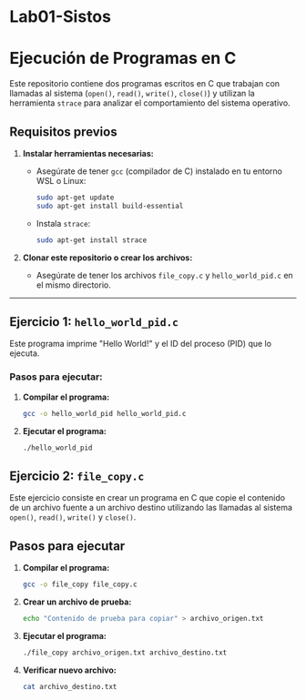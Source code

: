 # Lab01-Sistos

# Ejecución de Programas en C

Este repositorio contiene dos programas escritos en C que trabajan con llamadas al sistema (`open()`, `read()`, `write()`, `close()`) y utilizan la herramienta `strace` para analizar el comportamiento del sistema operativo.

## Requisitos previos
1. **Instalar herramientas necesarias:**
   - Asegúrate de tener `gcc` (compilador de C) instalado en tu entorno WSL o Linux:
     ```bash
     sudo apt-get update
     sudo apt-get install build-essential
     ```
   - Instala `strace`:
     ```bash
     sudo apt-get install strace
     ```

2. **Clonar este repositorio o crear los archivos:**
   - Asegúrate de tener los archivos `file_copy.c` y `hello_world_pid.c` en el mismo directorio.

---

## Ejercicio 1: `hello_world_pid.c`
Este programa imprime "Hello World!" y el ID del proceso (PID) que lo ejecuta.

### Pasos para ejecutar:
1. **Compilar el programa:**
   ```bash
   gcc -o hello_world_pid hello_world_pid.c
   ```
2. **Ejecutar el programa:**
   ```bash
   ./hello_world_pid
   ```

## Ejercicio 2: `file_copy.c`
Este ejercicio consiste en crear un programa en C que copie el contenido de un archivo fuente a un archivo destino utilizando las llamadas al sistema `open()`, `read()`, `write()` y `close()`.

## Pasos para ejecutar

1. **Compilar el programa:**
   ```bash
   gcc -o file_copy file_copy.c
   ```

2. **Crear un archivo de prueba:**
   ```bash
   echo "Contenido de prueba para copiar" > archivo_origen.txt
   ```

3. **Ejecutar el programa:**
   ```bash
   ./file_copy archivo_origen.txt archivo_destino.txt
   ```

4. **Verificar nuevo archivo:**
   ```bash
   cat archivo_destino.txt
   ```
